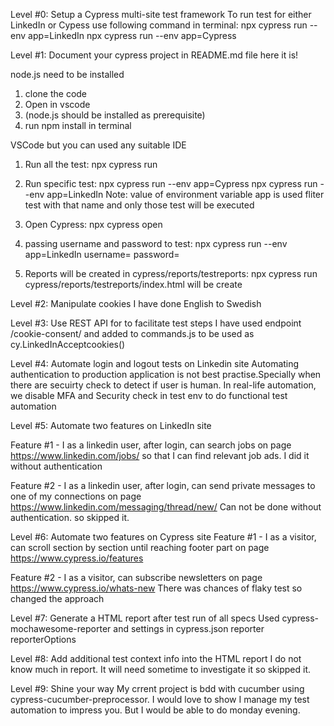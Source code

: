 Level #0: Setup a Cypress multi-site test framework
To run test for either LinkedIn or Cypess use following command in terminal:
npx cypress run --env app=LinkedIn
npx cypress run --env app=Cypress

Level #1: Document your cypress project in README.md file
here it is!

<!-- pre-requisite: -->

node.js need to be installed

<!-- install dependencies: -->

1. clone the code
2. Open in vscode
3. (node.js should be installed as prerequisite)
4. run npm install in terminal

<!-- recommended IDE: -->

VSCode but you can used any suitable IDE

<!-- Common Commands -->

1. Run all the test:
   npx cypress run
2. Run specific test:
   npx cypress run --env app=Cypress
   npx cypress run --env app=LinkedIn
   Note: value of environment variable app is used fliter test with that name and only those test will be executed
3. Open Cypress:
   npx cypress open
4. passing username and password to test:
   npx cypress run --env app=LinkedIn username=<username you want to test> password=<actual password>

5. Reports will be created in cypress/reports/testreports:
   npx cypress run
   cypress/reports/testreports/index.html will be create

Level #2: Manipulate cookies
I have done English to Swedish

Level #3: Use REST API for to facilitate test steps
I have used endpoint /cookie-consent/ and added to commands.js to be used as cy.LinkedInAcceptcookies()

Level #4: Automate login and logout tests on Linkedin site
Automating authentication to production application is not best practise.Specially when there are secuirty check to detect if user is human.
In real-life automation, we disable MFA and Security check in test env to do functional test automation

Level #5: Automate two features on LinkedIn site

Feature #1 - I as a linkedin user, after login, can search jobs on page https://www.linkedin.com/jobs/ so that I can find relevant job ads.
I did it without authentication

Feature #2 - I as a linkedin user, after login, can send private messages to one of my connections on page https://www.linkedin.com/messaging/thread/new/
Can not be done without authentication. so skipped it.

Level #6: Automate two features on Cypress site
Feature #1 - I as a visitor, can scroll section by section until reaching footer part on page https://www.cypress.io/features

Feature #2 - I as a visitor, can subscribe newsletters on page https://www.cypress.io/whats-new
There was chances of flaky test so changed the approach

Level #7: Generate a HTML report after test run of all specs
Used cypress-mochawesome-reporter and settings in cypress.json
reporter
reporterOptions

Level #8: Add additional test context info into the HTML report
I do not know much in report. It will need sometime to investigate it so skipped it.

Level #9: Shine your way
My crrent project is bdd with cucumber using cypress-cucumber-preprocessor.
I would love to show I manage my test automation to impress you. But I would be able to do monday evening.
